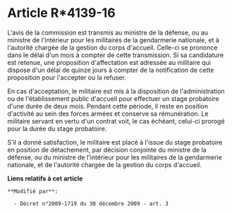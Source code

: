 # Article R*4139-16

L'avis de la commission est transmis au ministre de la défense, ou au ministre de l'intérieur pour les militaires de la
gendarmerie nationale, et à l'autorité chargée de la gestion du corps d'accueil. Celle-ci se prononce dans le délai d'un mois
à compter de cette transmission. Si sa candidature est retenue, une proposition d'affectation est adressée au militaire qui
dispose d'un délai de quinze jours à compter de la notification de cette proposition pour l'accepter ou la refuser. 

En cas d'acceptation, le militaire est mis à la disposition de l'administration ou de l'établissement public d'accueil pour
effectuer un stage probatoire d'une durée de deux mois. Pendant cette période, il reste en position d'activité au sein des
forces armées et conserve sa rémunération. Le militaire servant en vertu d'un contrat voit, le cas échéant, celui-ci prorogé
pour la durée du stage probatoire.

S'il a donné satisfaction, le militaire est placé à l'issue du stage probatoire en position de détachement, par décision
conjointe du ministre de la défense, ou du ministre de l'intérieur pour les militaires de la gendarmerie nationale, et de
l'autorité chargée de la gestion du corps d'accueil.

**Liens relatifs à cet article**

	**Modifié par**:

	  - Décret n°2009-1719 du 30 décembre 2009 - art. 3

